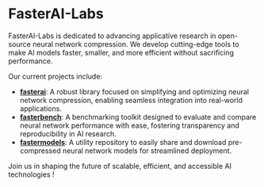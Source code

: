 # FasterAI-Labs

FasterAI-Labs is dedicated to advancing applicative research in open-source neural network compression. We develop cutting-edge tools to make AI models faster, smaller, and more efficient without sacrificing performance.

Our current projects include:
- **[fasterai](https://github.com/FasterAI-Labs/fasterai)**: A robust library focused on simplifying and optimizing neural network compression, enabling seamless integration into real-world applications.
- **[fasterbench](https://github.com/FasterAI-Labs/fasterbench)**: A benchmarking toolkit designed to evaluate and compare neural network performance with ease, fostering transparency and reproducibility in AI research.
- **[fastermodels](https://github.com/FasterAI-Labs/fastermodels)**: A utility repository to easily share and download pre-compressed neural network models for streamlined deployment.

Join us in shaping the future of scalable, efficient, and accessible AI technologies !
